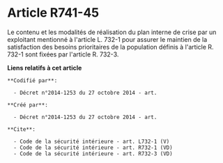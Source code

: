 # Article R741-45

Le contenu et les modalités de réalisation du plan interne de crise par un exploitant mentionné à l'article L. 732-1 pour
assurer le maintien de la satisfaction des besoins prioritaires de la population définis à l'article R. 732-1 sont fixées par
l'article R. 732-3.

**Liens relatifs à cet article**

	**Codifié par**:

	  - Décret n°2014-1253 du 27 octobre 2014 - art.

	**Créé par**:

	  - Décret n°2014-1253 du 27 octobre 2014 - art.

	**Cite**:

	  - Code de la sécurité intérieure - art. L732-1 (V)
	  - Code de la sécurité intérieure - art. R732-1 (VD)
	  - Code de la sécurité intérieure - art. R732-3 (VD)
